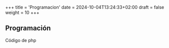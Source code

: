 +++
title = 'Programacion'
date = 2024-10-04T13:24:33+02:00
draft = false
weight = 10
+++

## Programación

Código de php
